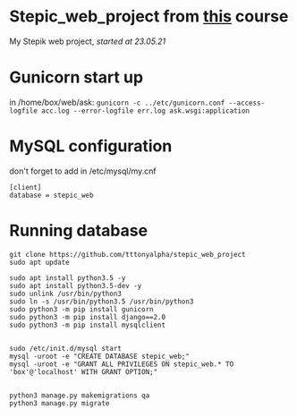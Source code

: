 # Stepic_web_project from [this](https://stepik.org/course/154/info) course
My Stepik web project, _started at 23.05.21_
# Gunicorn start up
in /home/box/web/ask: ```gunicorn -c ../etc/gunicorn.conf --access-logfile acc.log --error-logfile err.log ask.wsgi:application```

# MySQL configuration
don't forget to add in /etc/mysql/my.cnf 
```
[client]  
database = stepic_web
```
# Running database
```
git clone https://github.com/tttonyalpha/stepic_web_project 
sudo apt update  

sudo apt install python3.5 -y  
sudo apt install python3.5-dev -y  
sudo unlink /usr/bin/python3  
sudo ln -s /usr/bin/python3.5 /usr/bin/python3  
sudo python3 -m pip install gunicorn  
sudo python3 -m pip install django==2.0  
sudo python3 -m pip install mysqlclient  

    
sudo /etc/init.d/mysql start  
mysql -uroot -e "CREATE DATABASE stepic_web;"  
mysql -uroot -e "GRANT ALL PRIVILEGES ON stepic_web.* TO 'box'@'localhost' WITH GRANT OPTION;"  


python3 manage.py makemigrations qa  
python3 manage.py migrate  
```

